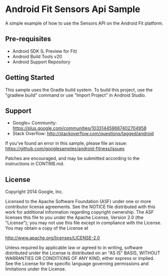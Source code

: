 Android Fit Sensors Api Sample
============

A simple example of how to use the Sensors API on the Android Fit platform.


Pre-requisites
--------------

- Android SDK (L Preview for Fit)
- Android Build Tools v20
- Android Support Repository

Getting Started
---------------

This sample uses the Gradle build system. To build this project, use the
"gradlew build" command or use "Import Project" in Android Studio.

Support
-------

- Google+ Community: https://plus.google.com/communities/103314459667402704958
- Stack Overflow: http://stackoverflow.com/questions/tagged/android

If you've found an error in this sample, please file an issue:
https://github.com/googlesamples/android-fitness/issues

Patches are encouraged, and may be submitted according to the instructions in CONTRIB.md.

License
-------

Copyright 2014 Google, Inc.

Licensed to the Apache Software Foundation (ASF) under one or more contributor
license agreements.  See the NOTICE file distributed with this work for
additional information regarding copyright ownership.  The ASF licenses this
file to you under the Apache License, Version 2.0 (the "License"); you may not
use this file except in compliance with the License.  You may obtain a copy of
the License at

  http://www.apache.org/licenses/LICENSE-2.0

Unless required by applicable law or agreed to in writing, software
distributed under the License is distributed on an "AS IS" BASIS, WITHOUT
WARRANTIES OR CONDITIONS OF ANY KIND, either express or implied.  See the
License for the specific language governing permissions and limitations under
the License.
